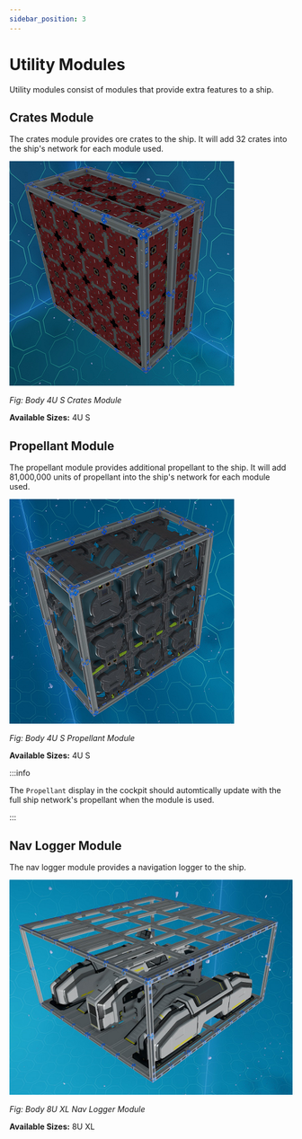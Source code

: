 ```yaml
---
sidebar_position: 3
---
```


# Utility Modules

Utility modules consist of modules that provide extra features to a ship.

## Crates Module

The crates module provides ore crates to the ship. It will add 32 crates into the ship's network for each module used.

![Body 4U S Crates Module](./img/body_4U_S_crates.png)

_Fig: Body 4U S Crates Module_

**Available Sizes:** 4U S

## Propellant Module

The propellant module provides additional propellant to the ship.
It will add 81,000,000 units of propellant into the ship's network for each module used.

![Body 4U S Propellant Module](./img/body_4U_S_propellant.png)

_Fig: Body 4U S Propellant Module_

**Available Sizes:** 4U S

:::info

The `Propellant` display in the cockpit should automtically update with the full ship network's propellant when the module is used.

:::

## Nav Logger Module

The nav logger module provides a navigation logger to the ship.

![Body 8U XL Nav Logger](./img/body_8U_XL_nav_logger.png)

_Fig: Body 8U XL Nav Logger Module_

**Available Sizes:** 8U XL
